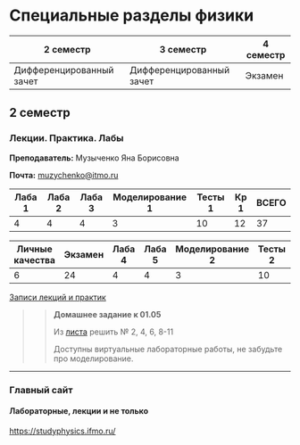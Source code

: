 # Специальные разделы физики

|2 семестр|3 семестр|4 семестр|
|---|---|---|
|Дифференцированный зачет|Дифференцированный зачет|Экзамен|

## 2 семестр
### Лекции. Практика. Лабы

**Преподаватель:** Музыченко Яна Борисовна

**Почта:** muzychenko@itmo.ru


|Лаба 1| Лаба 2|Лаба 3| Моделирование 1| Тесты 1 |Кр 1| ВСЕГО | 
|---|---|---|---|---|---|---|
|4|4|4|3|10|12|37|

|Личные качества|Экзамен| Лаба 4|Лаба 5| Моделирование 2| Тесты 2 |Кр 2| ВСЕГО | 
|---|---|---|---|---|---|---|---|
|6|24|4|4|3|10|12|63|

[Записи лекций и практик](https://www.youtube.com/playlist?list=PLj7ewET2KEJxNgVZZOdBfeuhvVgitw8SI)

>> **Домашнее задание к 01.05**
>>
>> Из [листа](../Files/Phys-04-24.pdf) решить № 2, 4, 6, 8-11
>>
>> Доступны виртуальные лабораторные работы, не забудьте про моделирование.



---

### Главный сайт
#### Лабораторные, лекции и не только
https://studyphysics.ifmo.ru/
